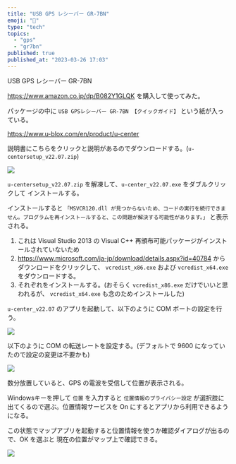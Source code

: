 ```yaml
---
title: "USB GPS レシーバー GR-7BN"
emoji: "📌"
type: "tech"
topics:
  - "gps"
  - "gr7bn"
published: true
published_at: "2023-03-26 17:03"
---
```


USB GPS レシーバー GR-7BN

https://www.amazon.co.jp/dp/B082Y1GLQK
を購入して使ってみた。

パッケージの中に `USB GPSレシーバー GR-7BN 【クイックガイド】` という紙が入っている。

https://www.u-blox.com/en/product/u-center

説明書にこちらをクリックと説明があるのでダウンロードする。(`u-centersetup_v22.07.zip`)

![](https://storage.googleapis.com/zenn-user-upload/d28349865ba9-20230326.png)

`u-centersetup_v22.07.zip` を解凍して、`u-center_v22.07.exe` をダブルクリックして
インストールする。

インストールすると `「MSVCR120.dll が見つからないため、コードの実行を続行できません。プログラムを再インストールすると、この問題が解決する可能性があります。」` と表示される。

1. これは Visual Studio 2013 の Visual C++ 再頒布可能パッケージがインストールされていないため
2. https://www.microsoft.com/ja-jp/download/details.aspx?id=40784 からダウンロードをクリックして、 `vcredist_x86.exe` および `vcredist_x64.exe` をダウンロードする。
3. それぞれをインストールする。(おそらく `vcredist_x86.exe` だけでいいと思われるが、 `vcredist_x64.exe` も念のためインストールした)

`u-center_v22.07` のアプリを起動して、以下のように COM ポートの設定を行う。

![](https://storage.googleapis.com/zenn-user-upload/850623813f44-20230326.png)

以下のように COM の転送レートを設定する。(デフォルトで 9600 になっていたので設定の変更は不要かも)

![](https://storage.googleapis.com/zenn-user-upload/f56a9340fd0c-20230326.png)

数分放置していると、GPS の電波を受信して位置が表示される。

Windowsキーを押して `位置` を入力すると `位置情報のプライバシー設定` が選択肢に出てくるので選ぶ。位置情報サービスを On にするとアプリから利用できるようになる。

この状態でマップアプリを起動すると位置情報を使うか確認ダイアログが出るので、OK を選ぶと
現在の位置がマップ上で確認できる。

![](https://storage.googleapis.com/zenn-user-upload/408dd0969f70-20230326.png)




